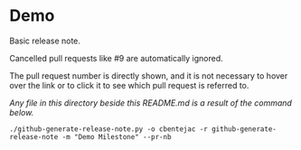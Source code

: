# Demo

Basic release note.

Cancelled pull requests like #9 are automatically ignored.

The pull request number is directly shown, and it is not necessary to hover over the link or to click it to see which pull request is referred to.

_Any file in this directory beside this README.md is a result of the command below._

```
./github-generate-release-note.py -o cbentejac -r github-generate-release-note -m "Demo Milestone" --pr-nb
```


